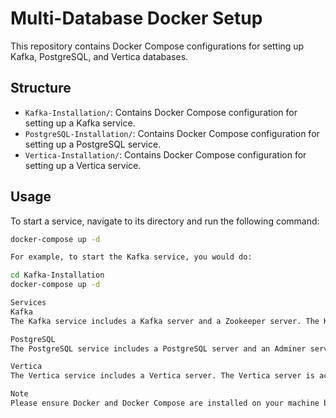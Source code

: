 # Multi-Database Docker Setup

This repository contains Docker Compose configurations for setting up Kafka, PostgreSQL, and Vertica databases.

## Structure

- `Kafka-Installation/`: Contains Docker Compose configuration for setting up a Kafka service.
- `PostgreSQL-Installation/`: Contains Docker Compose configuration for setting up a PostgreSQL service.
- `Vertica-Installation/`: Contains Docker Compose configuration for setting up a Vertica service.

## Usage

To start a service, navigate to its directory and run the following command:

```sh
docker-compose up -d

For example, to start the Kafka service, you would do:

cd Kafka-Installation
docker-compose up -d

Services
Kafka
The Kafka service includes a Kafka server and a Zookeeper server. The Kafka server is accessible at localhost:9092.

PostgreSQL
The PostgreSQL service includes a PostgreSQL server and an Adminer server. The PostgreSQL server is accessible at localhost:5432, and the Adminer server is accessible at localhost:8080.

Vertica
The Vertica service includes a Vertica server. The Vertica server is accessible at localhost:5433.

Note
Please ensure Docker and Docker Compose are installed on your machine before running these services.
